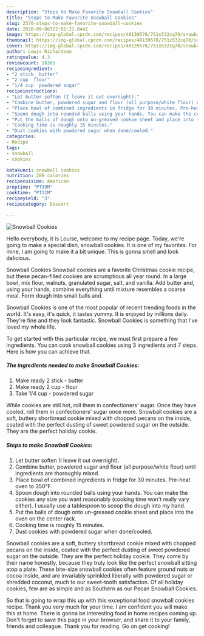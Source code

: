 ```yaml
---
description: "Steps to Make Favorite Snowball Cookies"
title: "Steps to Make Favorite Snowball Cookies"
slug: 2570-steps-to-make-favorite-snowball-cookies
date: 2020-09-06T22:01:21.044Z
image: https://img-global.cpcdn.com/recipes/48139578/751x532cq70/snowball-cookies-recipe-main-photo.jpg
thumbnail: https://img-global.cpcdn.com/recipes/48139578/751x532cq70/snowball-cookies-recipe-main-photo.jpg
cover: https://img-global.cpcdn.com/recipes/48139578/751x532cq70/snowball-cookies-recipe-main-photo.jpg
author: Lewis Richardson
ratingvalue: 4.3
reviewcount: 18365
recipeingredient:
- "2 stick  butter"
- "2 cup  flour"
- "1/4 cup  powdered sugar"
recipeinstructions:
- "Let butter soften (I leave it out overnight)."
- "Combine butter, powdered sugar and flour (all purpose/white flour) until ingredients are thoroughly mixed."
- "Place bowl of combined ingredients in fridge for 30 minutes. Pre-heat oven to 350°F."
- "Spoon dough into rounded balls using your hands. You can make the cookies any size you want reasonably (cooking time won&#39;t really vary either). I usually use a tablespoon to scoop the dough into my hand."
- "Put the balls of dough onto un-greased cookie sheet and place into the oven on the center rack."
- "Cooking time is roughly 15 minutes."
- "Dust cookies with powdered sugar when done/cooled."
categories:
- Recipe
tags:
- snowball
- cookies

katakunci: snowball cookies 
nutrition: 289 calories
recipecuisine: American
preptime: "PT39M"
cooktime: "PT31M"
recipeyield: "3"
recipecategory: Dessert

---
```



![Snowball Cookies](https://img-global.cpcdn.com/recipes/48139578/751x532cq70/snowball-cookies-recipe-main-photo.jpg)

Hello everybody, it is Louise, welcome to my recipe page. Today, we're going to make a special dish, snowball cookies. It is one of my favorites. For mine, I am going to make it a bit unique. This is gonna smell and look delicious.

Snowball Cookies Snowball cookies are a favorite Christmas cookie recipe, but these pecan-filled cookies are scrumptious all year round. In a large bowl, mix flour, walnuts, granulated sugar, salt, and vanilla. Add butter and, using your hands, combine everything until mixture resembles a coarse meal. Form dough into small balls and.

Snowball Cookies is one of the most popular of recent trending foods in the world. It's easy, it's quick, it tastes yummy. It is enjoyed by millions daily. They're fine and they look fantastic. Snowball Cookies is something that I've loved my whole life.


To get started with this particular recipe, we must first prepare a few ingredients. You can cook snowball cookies using 3 ingredients and 7 steps. Here is how you can achieve that.

<!--inarticleads1-->

##### The ingredients needed to make Snowball Cookies:

1. Make ready 2 stick - butter
1. Make ready 2 cup - flour
1. Take 1/4 cup - powdered sugar


While cookies are still hot, roll them in confectioners&#39; sugar. Once they have cooled, roll them in confectioners&#39; sugar once more. Snowball cookies are a soft, buttery shortbread cookie mixed with chopped pecans on the inside, coated with the perfect dusting of sweet powdered sugar on the outside. They are the perfect holiday cookie. 

<!--inarticleads2-->

##### Steps to make Snowball Cookies:

1. Let butter soften (I leave it out overnight).
1. Combine butter, powdered sugar and flour (all purpose/white flour) until ingredients are thoroughly mixed.
1. Place bowl of combined ingredients in fridge for 30 minutes. Pre-heat oven to 350°F.
1. Spoon dough into rounded balls using your hands. You can make the cookies any size you want reasonably (cooking time won&#39;t really vary either). I usually use a tablespoon to scoop the dough into my hand.
1. Put the balls of dough onto un-greased cookie sheet and place into the oven on the center rack.
1. Cooking time is roughly 15 minutes.
1. Dust cookies with powdered sugar when done/cooled.


Snowball cookies are a soft, buttery shortbread cookie mixed with chopped pecans on the inside, coated with the perfect dusting of sweet powdered sugar on the outside. They are the perfect holiday cookie. They come by their name honestly, because they truly look like the perfect snowball sitting atop a plate. These bite-size snowball cookies often feature ground nuts or cocoa inside, and are invariably sprinkled liberally with powdered sugar or shredded coconut, much to our sweet-tooth satisfaction. Of all holiday cookies, few are as simple and as Southern as our Pecan Snowball Cookies. 

So that is going to wrap this up with this exceptional food snowball cookies recipe. Thank you very much for your time. I am confident you will make this at home. There is gonna be interesting food in home recipes coming up. Don't forget to save this page in your browser, and share it to your family, friends and colleague. Thank you for reading. Go on get cooking!
